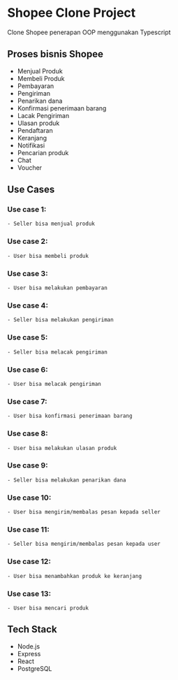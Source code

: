 # Shopee Clone Project
Clone Shopee penerapan OOP menggunakan Typescript

## Proses bisnis Shopee

- Menjual Produk
- Membeli Produk
- Pembayaran
- Pengiriman
- Penarikan dana
- Konfirmasi penerimaan barang
- Lacak Pengiriman
- Ulasan produk
- Pendaftaran
- Keranjang
- Notifikasi
- Pencarian produk
- Chat
- Voucher

## Use Cases
### Use case 1:
    - Seller bisa menjual produk
### Use case 2:
    - User bisa membeli produk
### Use case 3:
    - User bisa melakukan pembayaran
### Use case 4:
    - Seller bisa melakukan pengiriman
### Use case 5:
    - Seller bisa melacak pengiriman
### Use case 6:
    - User bisa melacak pengiriman
### Use case 7:
    - User bisa konfirmasi penerimaan barang
### Use case 8:
    - User bisa melakukan ulasan produk
### Use case 9:
    - Seller bisa melakukan penarikan dana
### Use case 10:
    - User bisa mengirim/membalas pesan kepada seller
### Use case 11:
    - Seller bisa mengirim/membalas pesan kepada user
### Use case 12:
    - User bisa menambahkan produk ke keranjang
### Use case 13:
    - User bisa mencari produk

## Tech Stack
- Node.js
- Express
- React
- PostgreSQL
